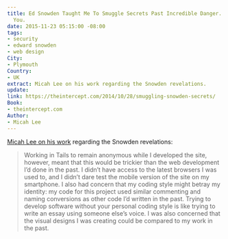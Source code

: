 ```yaml
---
title: Ed Snowden Taught Me To Smuggle Secrets Past Incredible Danger. Now I Teach
  You.
date: 2015-11-23 05:15:00 -08:00
tags:
- security
- edward snowden
- web design
City:
- Plymouth
Country:
- UK
extract: Micah Lee on his work regarding the Snowden revelations.
update: 
link: https://theintercept.com/2014/10/28/smuggling-snowden-secrets/
Book:
- theintercept.com
Author:
- Micah Lee
---
```


[Micah Lee on his work](https://theintercept.com/2014/10/28/smuggling-snowden-secrets/) regarding the Snowden revelations: 

> Working in Tails to remain anonymous while I developed the site, however, meant that this would be trickier than the web development I’d done in the past. I didn’t have access to the latest browsers I was used to, and I didn’t dare test the mobile version of the site on my smartphone. I also had concern that my coding style might betray my identity: my code for this project used similar commenting and naming conversions as other code I’d written in the past. Trying to develop software without your personal coding style is like trying to write an essay using someone else’s voice. I was also concerned that the visual designs I was creating could be compared to my work in the past.
